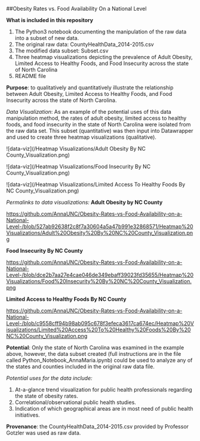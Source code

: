 ##Obesity Rates vs. Food Availability On a National Level    

**What is included in this repository**
1. The Python3 notebook documenting the manipulation of the raw data into a subset of new data.
2. The original raw data: CountyHealthData_2014-2015.csv
3. The modified data subset: Subset.csv
4. Three heatmap visualizations depicting the prevalence of Adult Obesity, Limited Access to Healthy Foods, and Food Insecurity across the state of North Carolina
5. README file 

**Purpose**: to qualitatively and quantitatively illustrate the relationship between Adult Obesity, Limited Access to Healthy Foods, and Food Insecurity across the state of North Carolina. 

*Data Visualization*: As an example of the potential uses of this data manipulation method, the rates of adult obesity, limited access to healthy foods, and food insecurity in the state of North Carolina were isolated from the raw data set. This subset (quantitative) was then input into Datawrapper and used to create three heatmap visualizations (qualitative). 

![data-viz](/Heatmap Visualizations/Adult Obesity By NC County_Visualization.png)
 
![data-viz](/Heatmap Visualizations/Food Insecurity By NC County_Visualization.png)
      
![data-viz](/Heatmap Visualizations/Limited Access To Healthy Foods By NC County_Visualization.png)

*Permalinks to data visualizations:*
**Adult Obesity by NC County**

https://github.com/AnnaUNC/Obesity-Rates-vs-Food-Availability-on-a-National-Level-/blob/527ab92638f2c8f7a30604a5a47b991e32868571/Heatmap%20Visualizations/Adult%20Obesity%20By%20NC%20County_Visualization.png

**Food Insecurity By NC County**

https://github.com/AnnaUNC/Obesity-Rates-vs-Food-Availability-on-a-National-Level-/blob/dce2b7aa27e4cae046de349ebaff39023fd35655/Heatmap%20Visualizations/Food%20Insecurity%20By%20NC%20County_Visualization.png

**Limited Access to Healthy Foods By NC County**

https://github.com/AnnaUNC/Obesity-Rates-vs-Food-Availability-on-a-National-Level-/blob/c9558cff94b98ab095c678f3efeca3617ca674ec/Heatmap%20Visualizations/Limited%20Access%20To%20Healthy%20Foods%20By%20NC%20County_Visualization.png 

**Potential**: Only the state of North Carolina was examined in the example above, however, the data subset created (full instructions are in the file called Python_Notebook_AnnaMaria.ipynb) could be used to analyze any of the states and counties included in the original raw data file. 

*Potential uses for the data include:*
  1. At-a-glance trend visualization for public health professionals regarding the state of obesity rates.
  2. Correlational/observational public health studies.
  3. Indication of which geographical areas are in most need of public health initiatives.

**Provenance**: the CountyHealthData_2014-2015.csv provided by Professor Gotzler was used as raw data.





